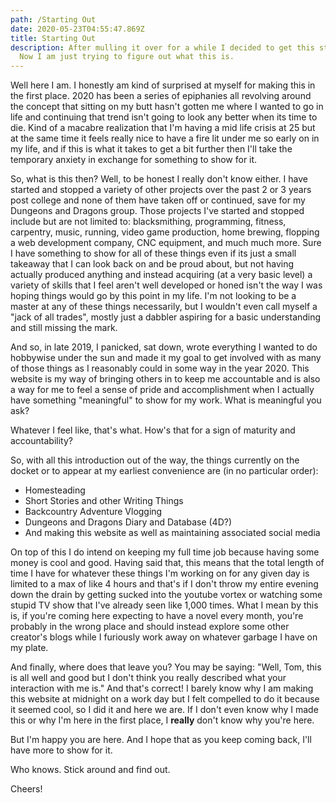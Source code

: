 ```yaml
---
path: /Starting Out
date: 2020-05-23T04:55:47.869Z
title: Starting Out
description: After mulling it over for a while I decided to get this started.
  Now I am just trying to figure out what this is.
---
```

Well here I am. I honestly am kind of surprised at myself for making this in the first place. 2020 has been a series of epiphanies all revolving around the concept that sitting on my butt hasn't gotten me where I wanted to go in life and continuing that trend isn't going to look any better when its time to die. Kind of a macabre realization that I'm having a mid life crisis at 25 but at the same time it feels really nice to have a fire lit under me so early on in my life, and if this is what it takes to get a bit further then I'll take the temporary anxiety in exchange for something to show for it.

So, what is this then? Well, to be honest I really don't know either. I have started and stopped a variety of other projects over the past 2 or 3 years post college and none of them have taken off or continued, save for my Dungeons and Dragons group. Those projects I've started and stopped include but are not limited to: blacksmithing, programming, fitness, carpentry, music, running, video game production, home brewing, flopping a web development company, CNC equipment, and much much more. Sure I have something to show for all of these things even if its just a small takeaway that I can look back on and be proud about, but not having actually produced anything and instead acquiring (at a very basic level) a variety of skills that I feel aren't well developed or honed isn't the way I was hoping things would go by this point in my life. I'm not looking to be a master at any of these things necessarily, but I wouldn't even call myself a "jack of all trades", mostly just a dabbler aspiring for a basic understanding and still missing the mark.

And so, in late 2019, I panicked, sat down, wrote everything I wanted to do hobbywise under the sun and made it my goal to get involved with as many of those things as I reasonably could in some way in the year 2020. This website is my way of bringing others in to keep me accountable and is also a way for me to feel a sense of pride and accomplishment when I actually have something "meaningful" to show for my work. What is meaningful you ask?

Whatever I feel like, that's what. How's that for a sign of maturity and accountability?

So, with all this introduction out of the way, the things currently on the docket or to appear at my earliest convenience are (in no particular order):

* Homesteading
* Short Stories and other Writing Things
* Backcountry Adventure Vlogging
* Dungeons and Dragons Diary and Database (4D?)
* And making this website as well as maintaining associated social media

On top of this I do intend on keeping my full time job because having some money is cool and good. Having said that, this means that the total length of time I have for whatever these things I'm working on for any given day is limited to a max of like 4 hours and that's if I don't throw my entire evening down the drain by getting sucked into the youtube vortex or watching some stupid TV show that I've already seen like 1,000 times. What I mean by this is, if you're coming here expecting to have a novel every month, you're probably in the wrong place and should instead explore some other creator's blogs while I furiously work away on whatever garbage I have on my plate.

And finally, where does that leave you? You may be saying: "Well, Tom, this is all well and good but I don't think you really described what your interaction with me is." And that's correct! I barely know why I am making this website at midnight on a work day but I felt compelled to do it because it seemed cool, so I did it and here we are. If I don't even know why I made this or why I'm here in the first place, I **really** don't know why you're here.

But I'm happy you are here. And I hope that as you keep coming back, I'll have more to show for it.

Who knows. Stick around and find out.

Cheers!



<!--EndFragment-->
